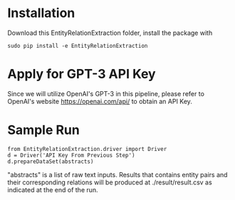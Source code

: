 # Installation

Download this EntityRelationExtraction folder, install the package with
```
sudo pip install -e EntityRelationExtraction
```

# Apply for GPT-3 API Key

Since we will utilize OpenAI's GPT-3 in this pipeline, please refer to OpenAI's website https://openai.com/api/ to obtain an API Key.

# Sample Run
```
from EntityRelationExtraction.driver import Driver
d = Driver('API Key From Previous Step')
d.prepareDataSet(abstracts)
```
"abstracts" is a list of raw text inputs. 
Results that contains entity pairs and their corresponding relations will be produced at ./result/result.csv as indicated at the end of the run.
